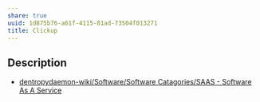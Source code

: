 ```yaml
---
share: true
uuid: 1d875b76-a61f-4115-81ad-73504f013271
title: Clickup
---
```

## Description

* [dentropydaemon-wiki/Software/Software Catagories/SAAS - Software As A Service](/undefined)